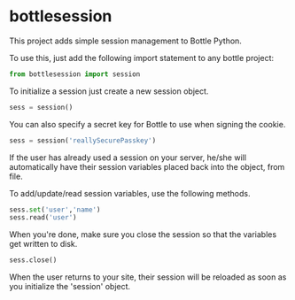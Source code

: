bottlesession
=============

This project adds simple session management to Bottle Python.

To use this, just add the following import statement to any bottle project:
```python
from bottlesession import session
```

To initialize a session just create a new session object.
```python
sess = session()
```

You can also specify a secret key for Bottle to use when signing the cookie.
```python
sess = session('reallySecurePasskey')
```

If the user has already used a session on your server, he/she will automatically have their session variables placed back into the object, from file.

To add/update/read session variables, use the following methods.
```python
sess.set('user','name')
sess.read('user')
```

When you're done, make sure you close the session so that the variables get written to disk.
```python
sess.close()
```

When the user returns to your site, their session will be reloaded as soon as you initialize the 'session' object.